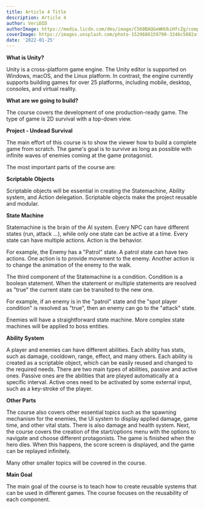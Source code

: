 ```yaml
---
title: Article 4 Title
description: Article 4
author: VeriDID
authorImage: https://media.licdn.com/dms/image/C560BAQGeWHUkiHfcZg/company-logo_200_200/0/1677005145634?e=1685577600&v=beta&t=qlk2DfdJ6aVKDMJoU6IxZYHtizfvqRwTbTYKHSwHOGY
coverImage: https://images.unsplash.com/photo-1529686159790-3246c5082afb?ixlib=rb-4.0.3&ixid=MnwxMjA3fDB8MHxleHBsb3JlLWZlZWR8MTd8fHxlbnwwfHx8fA%3D%3D&auto=format&fit=crop&w=500&q=60
date: '2022-01-25'
---
```


**What is Unity?**

Unity is a cross-platform game engine. The Unity editor is supported on Windows,
macOS, and the Linux platform. In contrast, the engine currently supports
building games for over 25 platforms, including mobile, desktop, consoles, and
virtual reality.

**What are we going to build?**

The course covers the development of one production-ready game. The type of game
is 2D survival with a top-down view.

**Project - Undead Survival**

The main effort of this course is to show the viewer how to build a complete
game from scratch. The game's goal is to survive as long as possible with
infinite waves of enemies coming at the game protagonist.

The most important parts of the course are:

**Scriptable Objects**

Scriptable objects will be essential in creating the Statemachine, Ability
system, and Action delegation. Scriptable objects make the project reusable and
modular.

**State Machine**

Statemachine is the brain of the AI system. Every NPC can have different states
(run, attack ...), while only one state can be active at a time. Every state can
have multiple actions. Action is the behavior.

For example, the Enemy has a "Patrol" state. A patrol state can have two
actions. One action is to provide movement to the enemy. Another action is to
change the animation of the enemy to the walk.

The third component of the Statemachine is a condition. Condition is a boolean
statement. When the statement or multiple statements are resolved as "true" the
current state can be transited to the new one.

For example, if an enemy is in the "patrol" state and the "spot player
condition" is resolved as "true", then an enemy can go to the "attack" state.

Enemies will have a straightforward state machine. More complex state machines
will be applied to boss entities.

**Ability System**

A player and enemies can have different abilities. Each ability has stats, such
as damage, cooldown, range, effect, and many others. Each ability is created as
a scriptable object, which can be easily reused and changed to the required
needs. There are two main types of abilities, passive and active ones. Passive
ones are the abilities that are played automatically at a specific interval.
Active ones need to be activated by some external input, such as a key-stroke of
the player.

**Other Parts**

The course also covers other essential topics such as the spawning mechanism for
the enemies, the UI system to display applied damage, game time, and other vital
stats. There is also damage and health system. Next, the course covers the
creation of the start/options menu with the options to navigate and choose
different protagonists. The game is finished when the hero dies. When this
happens, the score screen is displayed, and the game can be replayed infinitely.

Many other smaller topics will be covered in the course.

**Main Goal**

The main goal of the course is to teach how to create reusable systems that can
be used in different games. The course focuses on the reusability of each
component.

